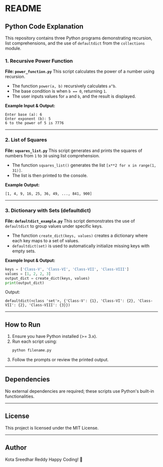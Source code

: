 # README

## Python Code Explanation

This repository contains three Python programs demonstrating recursion, list comprehensions, and the use of `defaultdict` from the `collections` module.

### 1. Recursive Power Function
**File: `power_function.py`**
This script calculates the power of a number using recursion.
- The function `power(a, b)` recursively calculates `a^b`.
- The base condition is when `b == 0`, returning `1`.
- The user inputs values for `a` and `b`, and the result is displayed.

**Example Input & Output:**
```
Enter base (a): 6
Enter exponent (b): 5
6 to the power of 5 is 7776
```

---

### 2. List of Squares
**File: `squares_list.py`**
This script generates and prints the squares of numbers from `1` to `30` using list comprehension.
- The function `squares_list()` generates the list `[x**2 for x in range(1, 31)]`.
- The list is then printed to the console.

**Example Output:**
```
[1, 4, 9, 16, 25, 36, 49, ..., 841, 900]
```

---

### 3. Dictionary with Sets (defaultdict)
**File: `defaultdict_example.py`**
This script demonstrates the use of `defaultdict` to group values under specific keys.
- The function `create_dict(keys, values)` creates a dictionary where each key maps to a set of values.
- `defaultdict(set)` is used to automatically initialize missing keys with empty sets.

**Example Input & Output:**
```python
keys = ['Class-V', 'Class-VI', 'Class-VII', 'Class-VIII']
values = [1, 2, 2, 3]
output_dict = create_dict(keys, values)
print(output_dict)
```
Output:
```
defaultdict(<class 'set'>, {'Class-V': {1}, 'Class-VI': {2}, 'Class-VII': {2}, 'Class-VIII': {3}})
```

---

## How to Run
1. Ensure you have Python installed (>= 3.x).
2. Run each script using:
   ```sh
   python filename.py
   ```
3. Follow the prompts or review the printed output.

---

## Dependencies
No external dependencies are required; these scripts use Python's built-in functionalities.

---

## License
This project is licensed under the MIT License.

---

## Author
Kota Sreedhar Reddy
Happy Coding! 🚀
